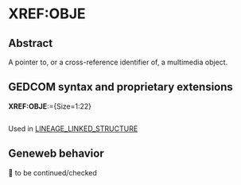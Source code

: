 ﻿# XREF:OBJE
## Abstract
A pointer to, or a cross-reference identifier of, a multimedia object.


## GEDCOM syntax and proprietary extensions

**XREF:OBJE**:={Size=1:22}
<pre>
</pre>
Used in <a href=Ged.LINEAGE_LINKED_STRUCTURE.md>LINEAGE_LINKED_STRUCTURE</a><br />
## Geneweb behavior



🚧 to be continued/checked

